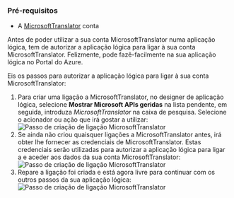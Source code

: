 ### <a name="prerequisites"></a>Pré-requisitos
* A [MicrosoftTranslator](https://www.microsoft.com/translator) conta  

Antes de poder utilizar a sua conta MicrosoftTranslator numa aplicação lógica, tem de autorizar a aplicação lógica para ligar à sua conta MicrosoftTranslator. Felizmente, pode fazê-facilmente na sua aplicação lógica no Portal do Azure.  

Eis os passos para autorizar a aplicação lógica para ligar à sua conta MicrosoftTranslator:  

1. Para criar uma ligação a MicrosoftTranslator, no designer de aplicação lógica, selecione **Mostrar Microsoft APIs geridas** na lista pendente, em seguida, introduza *MicrosoftTranslator* na caixa de pesquisa. Selecione o acionador ou ação que irá gostar a utilizar:  
   ![Passo de criação de ligação MicrosoftTranslator](./media/connectors-create-api-microsofttranslator/microsofttranslator-1.png)  
2. Se ainda não criou quaisquer ligações a MicrosoftTranslator antes, irá obter lhe fornecer as credenciais de MicrosoftTranslator. Estas credenciais serão utilizadas para autorizar a aplicação lógica para ligar a e aceder aos dados da sua conta MicrosoftTranslator:  
   ![Passo de criação de ligação MicrosoftTranslator](./media/connectors-create-api-microsofttranslator/microsofttranslator-2.png)  
3. Repare a ligação foi criada e está agora livre para continuar com os outros passos da sua aplicação lógica:  
   ![Passo de criação de ligação MicrosoftTranslator](./media/connectors-create-api-microsofttranslator/microsofttranslator-3.png)  


